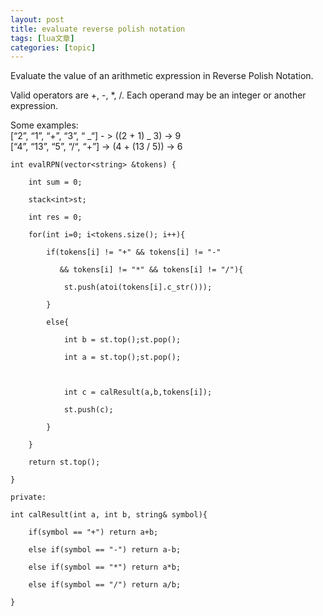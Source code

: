 ```yaml
---
layout: post
title: evaluate reverse polish notation 
tags: [lua文章]
categories: [topic]
---
```

Evaluate the value of an arithmetic expression in Reverse Polish Notation.

Valid operators are +, -, *, /. Each operand may be an integer or another
expression.

Some examples:  
[“2”, “1”, “+”, “3”, “ _“] - > ((2 + 1) _ 3) -> 9  
[“4”, “13”, “5”, “/“, “+”] -> (4 + (13 / 5)) -> 6

    
    
    int evalRPN(vector<string> &tokens) {
    
        int sum = 0;
    
        stack<int>st;
    
        int res = 0;
    
        for(int i=0; i<tokens.size(); i++){
    
            if(tokens[i] != "+" && tokens[i] != "-"
    
               && tokens[i] != "*" && tokens[i] != "/"){
    
                st.push(atoi(tokens[i].c_str()));    
    
            }
    
            else{
    
                int b = st.top();st.pop();
    
                int a = st.top();st.pop();
    
                
    
                int c = calResult(a,b,tokens[i]);
    
                st.push(c);
    
            }
    
        }
    
        return st.top();
    
    }
    
    private:
    
    int calResult(int a, int b, string& symbol){
    
        if(symbol == "+") return a+b;
    
        else if(symbol == "-") return a-b;
    
        else if(symbol == "*") return a*b;
    
        else if(symbol == "/") return a/b;
    
    }